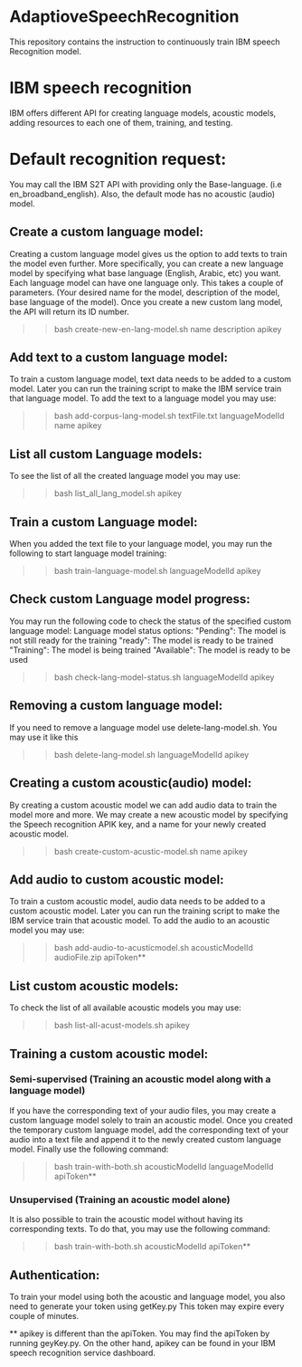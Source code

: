 # AdaptioveSpeechRecognition
This repository contains the instruction to continuously train IBM speech Recognition model. 

# IBM speech recognition

IBM offers different API for creating language models, acoustic models, adding resources to each one of them, training, and testing.

# Default recognition request:

You may call the IBM S2T API with providing only the Base-language. (i.e en_broadband_english).
Also, the default mode has no acoustic (audio) model.

## Create a custom language model:

Creating a custom language model gives us the option to add texts to train the model even further. More specifically, you can create a new language model by specifying what base language (English, Arabic, etc) you want. Each language model can have one language only.
This takes a couple of parameters. (Your desired name for the model, description of the model, base language of the model). Once you create a new custom lang model, the API will return its ID number.

>> bash create-new-en-lang-model.sh name description apikey


## Add text to a custom language model:

To train a custom language model, text data needs to be added to a custom model. Later you can run the training script to make the IBM service train that language model. To add the text to a language model you may use:

>> bash add-corpus-lang-model.sh textFile.txt languageModelId name apikey


## List all custom Language models:

To see the list of all the created language model you may use:
>> bash list_all_lang_model.sh apikey


## Train a custom Language model:

When you added the text file to your language model, you may run the following to start language model training:
>> bash train-language-model.sh languageModelId apikey


## Check custom Language model progress:

You may run the following code to check the status of the specified custom language model: 
Language model status options:
"Pending": The model is not still ready for the training
"ready": The model is ready to be trained
"Training": The model is being trained
"Available": The model is ready to be used

>> bash check-lang-model-status.sh languageModelId apikey


## Removing a custom language model:

If you need to remove a language model use delete-lang-model.sh. You may use it like this
>> bash delete-lang-model.sh languageModelId apikey


## Creating a custom acoustic(audio) model:

By creating a custom acoustic model we can add audio data to train the model more and more. We may create a new acoustic model by specifying the Speech recognition APIK key, and a name for your newly created acoustic model. 

>> bash create-custom-acustic-model.sh name apikey

## Add audio to custom acoustic model:

To train a custom acoustic model, audio data needs to be added to a custom acoustic model. Later you can run the training script to make the IBM service train that acoustic model. To add the audio to an acoustic model you may use:

>> bash add-audio-to-acusticmodel.sh acousticModelId audioFile.zip apiToken**




## List custom acoustic models:

To check the list of all available acoustic models you may use:
>> bash list-all-acust-models.sh apikey

## Training a custom acoustic model:

### Semi-supervised (Training an acoustic model along with a language model)

If you have the corresponding text of your audio files, you may create a custom language model solely to train an acoustic model. Once you created the temporary custom language model, add the corresponding text of your audio into a text file and append it to the newly created custom language model. Finally use the following command:

>> bash train-with-both.sh acousticModelId languageModelId apiToken**



### Unsupervised (Training an acoustic model alone)

It is also possible to train the acoustic model without having its corresponding texts. To do that, you may use the following command:

>> bash train-with-both.sh acousticModelId apiToken**




## Authentication:
To train your model using both the acoustic and language model, you also need to generate your token using getKey.py
This token may expire every couple of minutes. 

** apikey is different than the apiToken. You may find the apiToken by running geyKey.py. On the other hand, apikey can be found in your IBM speech recognition service dashboard.
